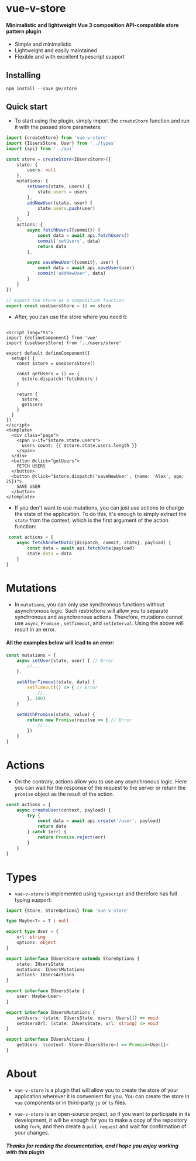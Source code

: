 # vue-v-store

#### Minimalistic and lightweight Vue 3 composition API-compatible store pattern plugin

* Simple and minimalistic
* Lightweight and easily maintained
* Flexible and with excellent typescript support

## Installing

```
npm install --save @v/store
```

## Quick start

* To start using the plugin, simply import the ```createStore``` function and run it with the passed store parameters:

```typescript
import {createStore} from 'vue-v-store'
import {IUsersStore, User} from '../types'
import {api} from '../api'

const store = createStore<IUsersStore>({
    state: {
        users: null
    },
    mutations: {
        setUsers(state, users) {
            state.users = users
        },
        addNewUser(state, user) {
            state.users.push(user)
        }
    },
    actions: {
        async fetchUsers({commit}) {
            const data = await api.fetchUsers()
            commit('setUsers', data)
            return data
        },

        async saveNewUser({commit}, user) {
            const data = await api.saveUser(user)
            commit('addNewUser', data)
        }
    }
})

// export the store as a composition function
export const useUsersStore = () => store
```

* After, you can use the store where you need it:

```vue

<script lang="ts">
import {defineComponent} from 'vue'
import {useUsersStore} from '../users/store'

export default defineComponent({
  setup() {
    const $store = useUsersStore()

    const getUsers = () => {
      $store.dispatch('fetchUsers')
    }

    return {
      $store,
      getUsers
    }
  }
})
</script>
<template>
  <div class="page">
    <span v-if="$store.state.users">
      users count: {{ $store.state.users.length }}
    </span>
  </div>
  <button @click="getUsers">
    FETCH USERS
  </button>
  <button @click="$store.dispatch('saveNewUser', {name: 'Alex', age: 25})">
    SAVE USER
  </button>
</template>
```

* If you don't want to use mutations, you can just use actions to change the state of the application. To do this, it's
enough to simply extract the ```state``` from the context, which is the first argument of the action function:

```typescript
 const actions = {
    async fetchAndSetData({dispatch, commit, state}, payload) {
        const data = await api.fetchData(payload)
        state.data = data
    }
}
```

# Mutations

* In ```mutations```, you can only use synchronous functions without asynchronous logic. Such restrictions will allow you
to separate synchronous and asynchronous actions. Therefore, mutations cannot use ```async```, ```Promise```
, ```setTimeout```, and ```setInterval```. Using the above will result in an error.

#### All the examples below will lead to an error:

```typescript
const mutations = {
    async setUser(state, user) { // Error
        //... 
    },

    setAfterTimeout(state, data) {
        setTimeout(() => { // Error
            //...
        }, 100)
    }

    setWithPromise(state, value) {
        return new Promise(resolve => { // Error
            //...
        })
    }
}
```

# Actions

* On the contrary, actions allow you to use any asynchronous logic. Here you can wait for the response of the request to
the server or return the ```promise``` object as the result of the action.

```typescript
const actions = {
    async createUser(context, payload) {
        try {
            const data = await api.create('/user', payload)
            return data
        } catch (err) {
            return Promise.reject(err)
        }
    }
}
```

# Types

* ```vue-v-store``` is implemented using ```typescript``` and therefore has full typing support:

```typescript
import {Store, StoreOptions} from 'vue-v-store'

type Maybe<T> = T | null

export type User = {
    url: string
    options: object
}

export interface IUsersStore extends StoreOptions {
    state: IUsersState
    mutations: IUsersMutations
    actions: IUsersActions
}

export interface IUsersState {
    user: Maybe<User>
}

export interface IUsersMutations {
    setUsers: (state: IUsersState, users: Users[]) => void
    setUsersUrl: (state: IUsersState, url: string) => void
}

export interface IUsersActions {
    getUsers: (context: Store<IUsersStore>) => Promise<User[]>
}
```

# About

* ```vue-v-store``` is a plugin that will allow you to create the store of your application wherever it is convenient for you.
You can create the store in ```vue``` components or in third-party ```js``` or ```ts``` files.

* ```vue-v-store``` is an open-source project, so if you want to participate in its development, it will be enough for you to make a copy of the repository using ```fork```, and then create a ```pull request``` and wait for confirmation of your changes.

##### Thanks for reading the documentation, and I hope you enjoy working with this plugin
